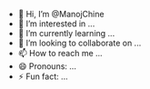 - 👋 Hi, I’m @ManojChine
- 👀 I’m interested in ...
- 🌱 I’m currently learning ...
- 💞️ I’m looking to collaborate on ...
- 📫 How to reach me ...
- 😄 Pronouns: ...
- ⚡ Fun fact: ...

<!---
ManojChine/ManojChine is a ✨ special ✨ repository because its `README.md` (this file) appears on your GitHub profile.
You can click the Preview link to take a look at your changes.
--->
